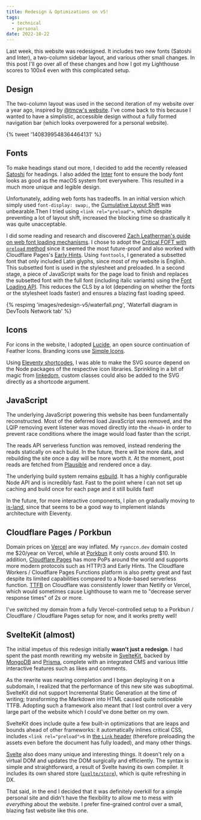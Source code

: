 ```yaml
---
title: Redesign & Optimizations on v5!
tags:
  - technical
  - personal
date: 2022-10-22
---
```


Last week, this website was redesigned. It includes two new fonts (<span class="font-display font-semibold">Satoshi</span> and Inter), a two-column sidebar layout, and various other small changes. In this post I'll go over all of these changes and how I got my Lighthouse scores to 100x4 even with this complicated setup.

## Design

The two-column layout was used in the second iteration of my website over a year ago, inspired by [@tmcw's website](https://macwright.com/). I've come back to this because I wanted to have a simplistic, accessible design without a fully formed navigation bar (which looks overpowered for a personal website).

{% tweet '1408399548364464131' %}

## Fonts

To make headings stand out more, I decided to add the recently released <a class="font-display font-semibold" href="https://www.fontshare.com/fonts/satoshi">Satoshi</a> for headings. I also added the [Inter](https://rsms.me/inter) font to ensure the body font looks as good as the macOS system font everywhere. This resulted in a much more unique and legible design.

Unfortunately, adding web fonts has tradeoffs. In an initial version which simply used `font-display: swap;`, the [Cumulative Layout Shift](https://web.dev/cls/) was unbearable.Then I tried using `<link rel="preload">`, which despite preventing a lot of layout shift, increased the blocking time so drastically it was quite unacceptable.

I did some reading and research and discovered [Zach Leatherman's guide on web font loading mechanisms](https://www.zachleat.com/web/comprehensive-webfonts/). I chose to adopt the [Critical FOFT with `preload` method](https://www.zachleat.com/web/comprehensive-webfonts/#critical-foft-preload) since it seemed the most future-proof and also worked with Cloudflare Pages's [Early Hints](https://developers.cloudflare.com/pages/platform/early-hints/). Using `fonttools`, I generated a subsetted font that only included Latin glyphs, since most of my website is English. This subsetted font is used in the stylesheet and preloaded. In a second stage, a piece of JavaScript waits for the page load to finish and replaces the subsetted font with the full font (including italic variants) using the [Font Loading API](https://developer.mozilla.org/en-US/docs/Web/API/CSS_Font_Loading_API). This reduces the CLS by a lot (depending on whether the fonts or the stylesheet loads faster) and ensures a blazing fast loading speed.

{% respimg 'images/redesign-v5/waterfall.png', 'Waterfall diagram in DevTools Network tab' %}

## Icons

For icons in the website, I adopted [Lucide](https://lucide.dev/), an open source continuation of Feather Icons. Branding icons use [Simple Icons](https://simpleicons.org/).

Using [Eleventy shortcodes](https://www.11ty.dev/docs/shortcodes/), I was able to make the SVG source depend on the Node packages of the respective icon libraries. Sprinkling in a bit of magic from [linkedom](https://www.npmjs.com/package/linkedom), custom classes could also be added to the SVG directly as a shortcode argument.

## JavaScript

The underlying JavaScript powering this website has been fundamentally reconstructed. Most of the deferred load JavaScript was removed, and the LQIP removing event listener was moved directly into the `<head>` in order to prevent race conditions where the image would load faster than the script.

The reads API serverless function was removed, instead rendering the reads statically on each build. In the future, there will be more data, and rebuilding the site once a day will be more worth it. At the moment, post reads are fetched from [Plausible](https://plausible.io/) and rendered once a day.

The underlying build system remains [esbuild](https://esbuild.github.io/). It has a highly configurable Node API and is incredibly fast. Fast to the point where I can not set up caching and build once for each page and it still builds fast!

In the future, for more interactive components, I plan on gradually moving to [is-land](https://github.com/11ty/is-land), since that seems to be a good way to implement islands architecture with Eleventy.

## Cloudflare Pages / Porkbun

Domain prices on [Vercel](https://vercel.com/) are way inflated. My `ryanccn.dev` domain costed me $20/year on Vercel, while at [Porkbun](https://porkbun.com/) it only costs around $10. In addition, [Cloudflare Pages](https://pages.cloudflare.com/) has more PoPs around the world and supports more modern protocols such as HTTP/3 and Early Hints. The Cloudflare Workers / Cloudflare Pages Functions platform is also pretty great and fast despite its limited capabilities compared to a Node-based serverless function. [TTFB](https://web.dev/ttfb) on Cloudflare was consistently lower than Netlify or Vercel, which would sometimes cause Lighthouse to warn me to "decrease server response times" of 2s or more.

I've switched my domain from a fully Vercel-controlled setup to a Porkbun / Cloudflare / Cloudflare Pages setup for now, and it works pretty well!

## SvelteKit (almost)

The initial impetus of this redesign initially **wasn't just a redesign**. I had spent the past month rewriting my website in [SvelteKit](https://kit.svelte.dev/), backed by [MongoDB](https://mongodb.com/) and [Prisma](https://prisma.io/), complete with an integrated CMS and various little interactive features such as likes and comments.

As the rewrite was nearing completion and I began deploying it on a subdomain, I realized that the performance of this new site was suboptimal. SvelteKit did not support Incremental Static Generation at the time of writing; transforming the Markdown into HTML caused quite noticeable TTFB. Adopting such a framework also meant that I lost control over a very large part of the website which I could've done better on my own.

SvelteKit does include quite a few built-in optimizations that are leaps and bounds ahead of other frameworks: it automatically inlines critical CSS, includes `<link rel="preload">`s in [the `Link` header](https://developer.mozilla.org/en-US/docs/Web/HTTP/Headers/Link) (therefore preloading the assets even before the document has fully loaded), and many other things.

[Svelte](https://svelte.dev/) also does many unique and interesting things. It doesn't rely on a virtual DOM and updates the DOM surgically and efficiently. The syntax is simple and straightforward, a result of Svelte having its own compiler. It includes its own shared store ([`svelte/store`](https://svelte.dev/tutorial/writable-stores)), which is quite refreshing in DX.

That said, in the end I decided that it was definitely overkill for a simple personal site and didn't have the flexibility to allow me to mess with _everything_ about the website. I prefer fine-grained control over a small, blazing fast website like this one.
